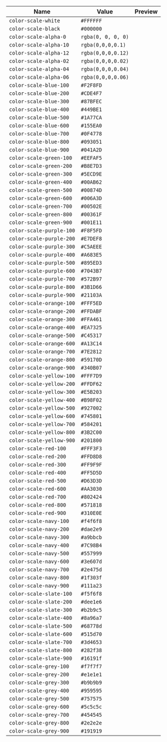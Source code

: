 | Name | Value | Preview |
| ---- | ----- | ------- |
|`color-scale-white`|`#FFFFFF`|<img width="15" height="15" src="https://placehold.co/15x15/FFFFFF/FFFFFF">
|`color-scale-black`|`#000000`|<img width="15" height="15" src="https://placehold.co/15x15/000000/000000">
|`color-scale-alpha-0`|`rgba(0, 0, 0, 0)`|<img width="15" height="15" src="https://placehold.co/15x15/rgba(0, 0, 0, 0)/rgba(0, 0, 0, 0)">
|`color-scale-alpha-10`|`rgba(0,0,0,0.1)`|<img width="15" height="15" src="https://placehold.co/15x15/rgba(0,0,0,0.1)/rgba(0,0,0,0.1)">
|`color-scale-alpha-12`|`rgba(0,0,0,0.12)`|<img width="15" height="15" src="https://placehold.co/15x15/rgba(0,0,0,0.12)/rgba(0,0,0,0.12)">
|`color-scale-alpha-02`|`rgba(0,0,0,0.02)`|<img width="15" height="15" src="https://placehold.co/15x15/rgba(0,0,0,0.02)/rgba(0,0,0,0.02)">
|`color-scale-alpha-04`|`rgba(0,0,0,0.04)`|<img width="15" height="15" src="https://placehold.co/15x15/rgba(0,0,0,0.04)/rgba(0,0,0,0.04)">
|`color-scale-alpha-06`|`rgba(0,0,0,0.06)`|<img width="15" height="15" src="https://placehold.co/15x15/rgba(0,0,0,0.06)/rgba(0,0,0,0.06)">
|`color-scale-blue-100`|`#F2F8FD`|<img width="15" height="15" src="https://placehold.co/15x15/F2F8FD/F2F8FD">
|`color-scale-blue-200`|`#CDE4F7`|<img width="15" height="15" src="https://placehold.co/15x15/CDE4F7/CDE4F7">
|`color-scale-blue-300`|`#87BFEC`|<img width="15" height="15" src="https://placehold.co/15x15/87BFEC/87BFEC">
|`color-scale-blue-400`|`#449BE1`|<img width="15" height="15" src="https://placehold.co/15x15/449BE1/449BE1">
|`color-scale-blue-500`|`#1A77CA`|<img width="15" height="15" src="https://placehold.co/15x15/1A77CA/1A77CA">
|`color-scale-blue-600`|`#155EA0`|<img width="15" height="15" src="https://placehold.co/15x15/155EA0/155EA0">
|`color-scale-blue-700`|`#0F4778`|<img width="15" height="15" src="https://placehold.co/15x15/0F4778/0F4778">
|`color-scale-blue-800`|`#093051`|<img width="15" height="15" src="https://placehold.co/15x15/093051/093051">
|`color-scale-blue-900`|`#041A2D`|<img width="15" height="15" src="https://placehold.co/15x15/041A2D/041A2D">
|`color-scale-green-100`|`#EEFAF5`|<img width="15" height="15" src="https://placehold.co/15x15/EEFAF5/EEFAF5">
|`color-scale-green-200`|`#B8E7D3`|<img width="15" height="15" src="https://placehold.co/15x15/B8E7D3/B8E7D3">
|`color-scale-green-300`|`#5ECD9E`|<img width="15" height="15" src="https://placehold.co/15x15/5ECD9E/5ECD9E">
|`color-scale-green-400`|`#00AB62`|<img width="15" height="15" src="https://placehold.co/15x15/00AB62/00AB62">
|`color-scale-green-500`|`#00874D`|<img width="15" height="15" src="https://placehold.co/15x15/00874D/00874D">
|`color-scale-green-600`|`#006A3D`|<img width="15" height="15" src="https://placehold.co/15x15/006A3D/006A3D">
|`color-scale-green-700`|`#00502E`|<img width="15" height="15" src="https://placehold.co/15x15/00502E/00502E">
|`color-scale-green-800`|`#00361F`|<img width="15" height="15" src="https://placehold.co/15x15/00361F/00361F">
|`color-scale-green-900`|`#001E11`|<img width="15" height="15" src="https://placehold.co/15x15/001E11/001E11">
|`color-scale-purple-100`|`#F8F5FD`|<img width="15" height="15" src="https://placehold.co/15x15/F8F5FD/F8F5FD">
|`color-scale-purple-200`|`#E7DEF8`|<img width="15" height="15" src="https://placehold.co/15x15/E7DEF8/E7DEF8">
|`color-scale-purple-300`|`#C5AEEE`|<img width="15" height="15" src="https://placehold.co/15x15/C5AEEE/C5AEEE">
|`color-scale-purple-400`|`#A683E5`|<img width="15" height="15" src="https://placehold.co/15x15/A683E5/A683E5">
|`color-scale-purple-500`|`#895ED3`|<img width="15" height="15" src="https://placehold.co/15x15/895ED3/895ED3">
|`color-scale-purple-600`|`#7043B7`|<img width="15" height="15" src="https://placehold.co/15x15/7043B7/7043B7">
|`color-scale-purple-700`|`#572B97`|<img width="15" height="15" src="https://placehold.co/15x15/572B97/572B97">
|`color-scale-purple-800`|`#3B1D66`|<img width="15" height="15" src="https://placehold.co/15x15/3B1D66/3B1D66">
|`color-scale-purple-900`|`#21103A`|<img width="15" height="15" src="https://placehold.co/15x15/21103A/21103A">
|`color-scale-orange-100`|`#FFF5ED`|<img width="15" height="15" src="https://placehold.co/15x15/FFF5ED/FFF5ED">
|`color-scale-orange-200`|`#FFDABF`|<img width="15" height="15" src="https://placehold.co/15x15/FFDABF/FFDABF">
|`color-scale-orange-300`|`#FFA461`|<img width="15" height="15" src="https://placehold.co/15x15/FFA461/FFA461">
|`color-scale-orange-400`|`#EA7325`|<img width="15" height="15" src="https://placehold.co/15x15/EA7325/EA7325">
|`color-scale-orange-500`|`#C45317`|<img width="15" height="15" src="https://placehold.co/15x15/C45317/C45317">
|`color-scale-orange-600`|`#A13C14`|<img width="15" height="15" src="https://placehold.co/15x15/A13C14/A13C14">
|`color-scale-orange-700`|`#7E2812`|<img width="15" height="15" src="https://placehold.co/15x15/7E2812/7E2812">
|`color-scale-orange-800`|`#59170D`|<img width="15" height="15" src="https://placehold.co/15x15/59170D/59170D">
|`color-scale-orange-900`|`#340B07`|<img width="15" height="15" src="https://placehold.co/15x15/340B07/340B07">
|`color-scale-yellow-100`|`#FFF7D9`|<img width="15" height="15" src="https://placehold.co/15x15/FFF7D9/FFF7D9">
|`color-scale-yellow-200`|`#FFDF62`|<img width="15" height="15" src="https://placehold.co/15x15/FFDF62/FFDF62">
|`color-scale-yellow-300`|`#E5B203`|<img width="15" height="15" src="https://placehold.co/15x15/E5B203/E5B203">
|`color-scale-yellow-400`|`#B98F02`|<img width="15" height="15" src="https://placehold.co/15x15/B98F02/B98F02">
|`color-scale-yellow-500`|`#927002`|<img width="15" height="15" src="https://placehold.co/15x15/927002/927002">
|`color-scale-yellow-600`|`#745801`|<img width="15" height="15" src="https://placehold.co/15x15/745801/745801">
|`color-scale-yellow-700`|`#584201`|<img width="15" height="15" src="https://placehold.co/15x15/584201/584201">
|`color-scale-yellow-800`|`#3B2C00`|<img width="15" height="15" src="https://placehold.co/15x15/3B2C00/3B2C00">
|`color-scale-yellow-900`|`#201800`|<img width="15" height="15" src="https://placehold.co/15x15/201800/201800">
|`color-scale-red-100`|`#FFF3F3`|<img width="15" height="15" src="https://placehold.co/15x15/FFF3F3/FFF3F3">
|`color-scale-red-200`|`#FFD8D8`|<img width="15" height="15" src="https://placehold.co/15x15/FFD8D8/FFD8D8">
|`color-scale-red-300`|`#FF9F9F`|<img width="15" height="15" src="https://placehold.co/15x15/FF9F9F/FF9F9F">
|`color-scale-red-400`|`#FF5D5D`|<img width="15" height="15" src="https://placehold.co/15x15/FF5D5D/FF5D5D">
|`color-scale-red-500`|`#D63D3D`|<img width="15" height="15" src="https://placehold.co/15x15/D63D3D/D63D3D">
|`color-scale-red-600`|`#AA3030`|<img width="15" height="15" src="https://placehold.co/15x15/AA3030/AA3030">
|`color-scale-red-700`|`#802424`|<img width="15" height="15" src="https://placehold.co/15x15/802424/802424">
|`color-scale-red-800`|`#571818`|<img width="15" height="15" src="https://placehold.co/15x15/571818/571818">
|`color-scale-red-900`|`#310E0E`|<img width="15" height="15" src="https://placehold.co/15x15/310E0E/310E0E">
|`color-scale-navy-100`|`#f4f6f8`|<img width="15" height="15" src="https://placehold.co/15x15/f4f6f8/f4f6f8">
|`color-scale-navy-200`|`#dae2e9`|<img width="15" height="15" src="https://placehold.co/15x15/dae2e9/dae2e9">
|`color-scale-navy-300`|`#a9bbcb`|<img width="15" height="15" src="https://placehold.co/15x15/a9bbcb/a9bbcb">
|`color-scale-navy-400`|`#7C98B4`|<img width="15" height="15" src="https://placehold.co/15x15/7C98B4/7C98B4">
|`color-scale-navy-500`|`#557999`|<img width="15" height="15" src="https://placehold.co/15x15/557999/557999">
|`color-scale-navy-600`|`#3e607d`|<img width="15" height="15" src="https://placehold.co/15x15/3e607d/3e607d">
|`color-scale-navy-700`|`#2e475d`|<img width="15" height="15" src="https://placehold.co/15x15/2e475d/2e475d">
|`color-scale-navy-800`|`#1f303f`|<img width="15" height="15" src="https://placehold.co/15x15/1f303f/1f303f">
|`color-scale-navy-900`|`#111a23`|<img width="15" height="15" src="https://placehold.co/15x15/111a23/111a23">
|`color-scale-slate-100`|`#f5f6f8`|<img width="15" height="15" src="https://placehold.co/15x15/f5f6f8/f5f6f8">
|`color-scale-slate-200`|`#dee1e6`|<img width="15" height="15" src="https://placehold.co/15x15/dee1e6/dee1e6">
|`color-scale-slate-300`|`#b2b9c5`|<img width="15" height="15" src="https://placehold.co/15x15/b2b9c5/b2b9c5">
|`color-scale-slate-400`|`#8a96a7`|<img width="15" height="15" src="https://placehold.co/15x15/8a96a7/8a96a7">
|`color-scale-slate-500`|`#68778d`|<img width="15" height="15" src="https://placehold.co/15x15/68778d/68778d">
|`color-scale-slate-600`|`#515d70`|<img width="15" height="15" src="https://placehold.co/15x15/515d70/515d70">
|`color-scale-slate-700`|`#3d4653`|<img width="15" height="15" src="https://placehold.co/15x15/3d4653/3d4653">
|`color-scale-slate-800`|`#282f38`|<img width="15" height="15" src="https://placehold.co/15x15/282f38/282f38">
|`color-scale-slate-900`|`#16191f`|<img width="15" height="15" src="https://placehold.co/15x15/16191f/16191f">
|`color-scale-grey-100`|`#f7f7f7`|<img width="15" height="15" src="https://placehold.co/15x15/f7f7f7/f7f7f7">
|`color-scale-grey-200`|`#e1e1e1`|<img width="15" height="15" src="https://placehold.co/15x15/e1e1e1/e1e1e1">
|`color-scale-grey-300`|`#b9b9b9`|<img width="15" height="15" src="https://placehold.co/15x15/b9b9b9/b9b9b9">
|`color-scale-grey-400`|`#959595`|<img width="15" height="15" src="https://placehold.co/15x15/959595/959595">
|`color-scale-grey-500`|`#757575`|<img width="15" height="15" src="https://placehold.co/15x15/757575/757575">
|`color-scale-grey-600`|`#5c5c5c`|<img width="15" height="15" src="https://placehold.co/15x15/5c5c5c/5c5c5c">
|`color-scale-grey-700`|`#454545`|<img width="15" height="15" src="https://placehold.co/15x15/454545/454545">
|`color-scale-grey-800`|`#2e2e2e`|<img width="15" height="15" src="https://placehold.co/15x15/2e2e2e/2e2e2e">
|`color-scale-grey-900`|`#191919`|<img width="15" height="15" src="https://placehold.co/15x15/191919/191919">
